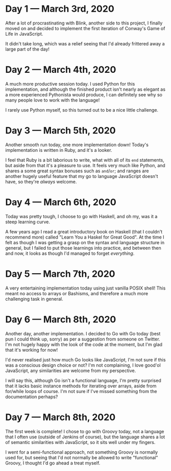 # Day 1 — March 3rd, 2020

After a lot of procrastinating with Blink, another side to this project, I
finally moved on and decided to implement the first iteration of Conway's Game
of Life in JavaScript.

It didn't take long, which was a relief seeing that I'd already frittered away a
large part of the day!

# Day 2 — March 4th, 2020

A much more productive session today. I used Python for this implementation, and
although the finished product isn't nearly as elegant as a more experienced
Pythonista would produce, I can definitely see why so many people love to work
with the language!

I rarely use Python myself, so this turned out to be a nice little challenge.

# Day 3 — March 5th, 2020

Another smooth run today, one more implementation down! Today's implementation
is written in Ruby, and it's a looker.

I feel that Ruby is a bit laborious to write, what with all of its `end`
statements, but aside from that it's a pleasure to use. It feels very much like
Python, and shares a some great syntax bonuses such as `and`/`or`; and ranges
are another hugely useful feature that my go to language JavaScript doesn't
have, so they're _always_ welcome.

# Day 4 — March 6th, 2020

Today was pretty tough, I choose to go with Haskell, and oh my, was it a steep
learning curve.

A few years ago I read a great introductory book on Haskell (that I couldn't
recommend more) called "Learn You a Haskel for Great Good". At the time I felt
as though I was getting a grasp on the syntax and language structure in general,
but I failed to put those learnings into practice, and between then and now, it
looks as though I'd managed to forget _everything_.

# Day 5 — March 7th, 2020

A very entertaining implementation today using just vanilla POSIX shell! This
meant no access to arrays or Bashisms, and therefore a much more challenging
task in general.

# Day 6 — March 8th, 2020

Another day, another implementation. I decided to Go with Go today (best pun I
could think up, sorry) as per a suggestion from someone on Twitter. I'm not
hugely happy with the look of the code at the moment, but I'm glad that it's
working for now!

I'd never realised just how much Go looks like JavaScript, I'm not sure if this
was a conscious design choice or not? I'm not complaining, I love good'ol
JavaScript, any similarities are welcome from my perspective.

I will say this, although Go isn't a functional language, I'm pretty surprised
that it lacks basic instance methods for iterating over arrays, aside from
for/while loops of course. I'm not sure if I've missed something from the
documentation perhaps?

# Day 7 — March 8th, 2020

The first week is complete! I chose to go with Groovy today, not a language that
I often use (outside of Jenkins of course), but the language shares a lot of
semantic similarities with JavaScript, so it sits well under my fingers.

I went for a semi-functional approach, not something Groovy is normally used
for, but seeing that I'd not normally be allowed to write "functional" Groovy, I
thought I'd go ahead a treat myself.
